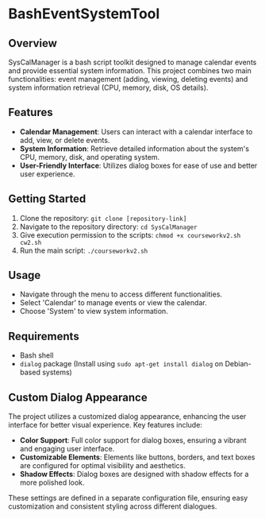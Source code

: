 # BashEventSystemTool

## Overview
SysCalManager is a bash script toolkit designed to manage calendar events and provide essential system information. This project combines two main functionalities: event management (adding, viewing, deleting events) and system information retrieval (CPU, memory, disk, OS details).

## Features
- **Calendar Management**: Users can interact with a calendar interface to add, view, or delete events.
- **System Information**: Retrieve detailed information about the system's CPU, memory, disk, and operating system.
- **User-Friendly Interface**: Utilizes dialog boxes for ease of use and better user experience.

## Getting Started
1. Clone the repository: `git clone [repository-link]`
2. Navigate to the repository directory: `cd SysCalManager`
3. Give execution permission to the scripts: `chmod +x courseworkv2.sh cw2.sh`
4. Run the main script: `./courseworkv2.sh`

## Usage
- Navigate through the menu to access different functionalities.
- Select 'Calendar' to manage events or view the calendar.
- Choose 'System' to view system information.

## Requirements
- Bash shell
- `dialog` package (Install using `sudo apt-get install dialog` on Debian-based systems)

## Custom Dialog Appearance
The project utilizes a customized dialog appearance, enhancing the user interface for better visual experience. Key features include:

- **Color Support**: Full color support for dialog boxes, ensuring a vibrant and engaging user interface.
- **Customizable Elements**: Elements like buttons, borders, and text boxes are configured for optimal visibility and aesthetics.
- **Shadow Effects**: Dialog boxes are designed with shadow effects for a more polished look.

These settings are defined in a separate configuration file, ensuring easy customization and consistent styling across different dialogues.